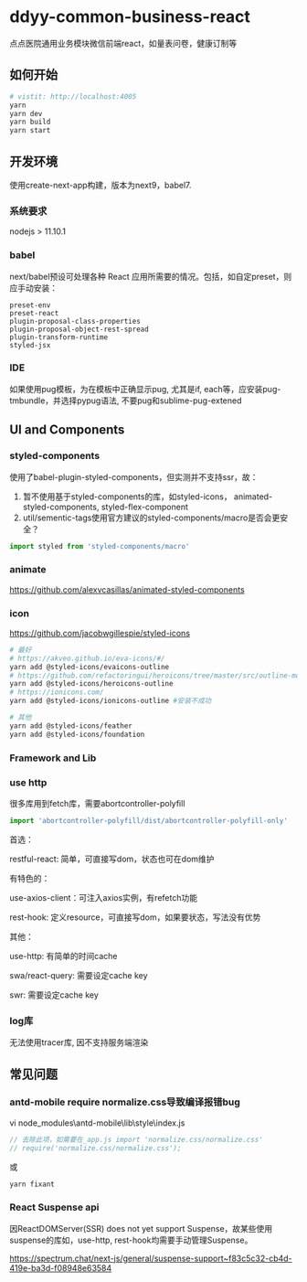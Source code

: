 # ddyy-common-business-react

点点医院通用业务模块微信前端react，如量表问卷，健康订制等

## 如何开始

```bash
# vistit: http://localhost:4005
yarn
yarn dev
yarn build
yarn start
```

## 开发环境

使用create-next-app构建，版本为next9，babel7.

### 系统要求

nodejs > 11.10.1

### babel

next/babel预设可处理各种 React 应用所需要的情况。包括，如自定preset，则应手动安装：

```
preset-env
preset-react
plugin-proposal-class-properties
plugin-proposal-object-rest-spread
plugin-transform-runtime
styled-jsx
```

### IDE

如果使用pug模板，为在模板中正确显示pug, 尤其是if, each等，应安装pug-tmbundle，并选择pypug语法, 不要pug和sublime-pug-extened


## UI and Components

### styled-components

使用了babel-plugin-styled-components，但实测并不支持ssr，故：

1. 暂不使用基于styled-components的库，如styled-icons， animated-styled-components, styled-flex-component
2. util/sementic-tags使用官方建议的styled-components/macro是否会更安全？
```javascript
import styled from 'styled-components/macro'
```

### animate

https://github.com/alexvcasillas/animated-styled-components

### icon

https://github.com/jacobwgillespie/styled-icons

```bash
# 最好
# https://akveo.github.io/eva-icons/#/
yarn add @styled-icons/evaicons-outline
# https://github.com/refactoringui/heroicons/tree/master/src/outline-md
yarn add @styled-icons/heroicons-outline
# https://ionicons.com/
yarn add @styled-icons/ionicons-outline #安装不成功

# 其他
yarn add @styled-icons/feather
yarn add @styled-icons/foundation
```

### Framework and Lib

### use http

很多库用到fetch库，需要abortcontroller-polyfill

```javascript
import 'abortcontroller-polyfill/dist/abortcontroller-polyfill-only'
```

首选：

restful-react: 简单，可直接写dom，状态也可在dom维护

有特色的：

use-axios-client：可注入axios实例，有refetch功能

rest-hook: 定义resource，可直接写dom，如果要状态，写法没有优势

其他：

use-http: 有简单的时间cache

swa/react-query: 需要设定cache key

swr: 需要设定cache key

### log库

无法使用tracer库, 因不支持服务端渲染


## 常见问题

### antd-mobile require normalize.css导致编译报错bug

vi node_modules\antd-mobile\lib\style\index.js

```javascript
// 去除此项，如需要在_app.js import 'normalize.css/normalize.css'
// require('normalize.css/normalize.css');
```

或

```bash
yarn fixant
```

### React Suspense api

因ReactDOMServer(SSR) does not yet support Suspense，故某些使用suspense的库如，use-http, rest-hook均需要手动管理Suspense。

https://spectrum.chat/next-js/general/suspense-support~f83c5c32-cb4d-419e-ba3d-f08948e63584
